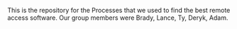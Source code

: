 This is the repository for the Processes that we used to find the best remote access software. 
Our group members were Brady, Lance, Ty, Deryk, Adam.
